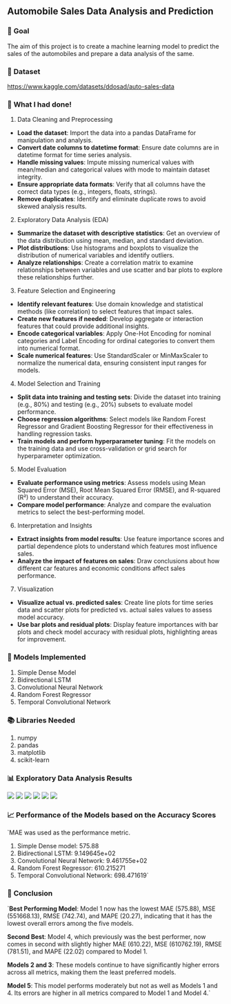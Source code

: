 ## **Automobile Sales Data Analysis and Prediction**

### 🎯 **Goal**

The aim of this project is to create a machine learning model to predict the sales of the automobiles and prepare a data analysis of the same.

### 🧵 **Dataset**

https://www.kaggle.com/datasets/ddosad/auto-sales-data

### 🧮 **What I had done!**

1. Data Cleaning and Preprocessing

- **Load the dataset**: Import the data into a pandas DataFrame for manipulation and analysis.
- **Convert date columns to datetime format**: Ensure date columns are in datetime format for time series analysis.
- **Handle missing values**: Impute missing numerical values with mean/median and categorical values with mode to maintain dataset integrity.
- **Ensure appropriate data formats**: Verify that all columns have the correct data types (e.g., integers, floats, strings).
- **Remove duplicates**: Identify and eliminate duplicate rows to avoid skewed analysis results.

2. Exploratory Data Analysis (EDA)

- **Summarize the dataset with descriptive statistics**: Get an overview of the data distribution using mean, median, and standard deviation.
- **Plot distributions**: Use histograms and boxplots to visualize the distribution of numerical variables and identify outliers.
- **Analyze relationships**: Create a correlation matrix to examine relationships between variables and use scatter and bar plots to explore these relationships further.

3. Feature Selection and Engineering

- **Identify relevant features**: Use domain knowledge and statistical methods (like correlation) to select features that impact sales.
- **Create new features if needed**: Develop aggregate or interaction features that could provide additional insights.
- **Encode categorical variables**: Apply One-Hot Encoding for nominal categories and Label Encoding for ordinal categories to convert them into numerical format.
- **Scale numerical features**: Use StandardScaler or MinMaxScaler to normalize the numerical data, ensuring consistent input ranges for models.

4. Model Selection and Training

- **Split data into training and testing sets**: Divide the dataset into training (e.g., 80%) and testing (e.g., 20%) subsets to evaluate model performance.
- **Choose regression algorithms**: Select models like Random Forest Regressor and Gradient Boosting Regressor for their effectiveness in handling regression tasks.
- **Train models and perform hyperparameter tuning**: Fit the models on the training data and use cross-validation or grid search for hyperparameter optimization.

5. Model Evaluation

- **Evaluate performance using metrics**: Assess models using Mean Squared Error (MSE), Root Mean Squared Error (RMSE), and R-squared (R²) to understand their accuracy.
- **Compare model performance**: Analyze and compare the evaluation metrics to select the best-performing model.

6. Interpretation and Insights

- **Extract insights from model results**: Use feature importance scores and partial dependence plots to understand which features most influence sales.
- **Analyze the impact of features on sales**: Draw conclusions about how different car features and economic conditions affect sales performance.

7. Visualization

- **Visualize actual vs. predicted sales**: Create line plots for time series data and scatter plots for predicted vs. actual sales values to assess model accuracy.
- **Use bar plots and residual plots**: Display feature importances with bar plots and check model accuracy with residual plots, highlighting areas for improvement.

### 🚀 **Models Implemented**

1. Simple Dense Model
2. Bidirectional LSTM
3. Convolutional Neural Network
4. Random Forest Regressor
5. Temporal Convolutional Network

### 📚 **Libraries Needed**

1. numpy
2. pandas
3. matplotlib
4. scikit-learn

### 📊 **Exploratory Data Analysis Results**

<img src = "https://github.com/why-aditi/ML-Crate/blob/main/Automobile%20Sales%20Data%20Analysis%20and%20Prediction/Images/Dealsize_bar.png"/>
<img src = "https://github.com/why-aditi/ML-Crate/blob/main/Automobile%20Sales%20Data%20Analysis%20and%20Prediction/Images/Dealsize_pie.png"/>
<img src = "https://github.com/why-aditi/ML-Crate/blob/main/Automobile%20Sales%20Data%20Analysis%20and%20Prediction/Images/Productline_bar.png"/>
<img src = "https://github.com/why-aditi/ML-Crate/blob/main/Automobile%20Sales%20Data%20Analysis%20and%20Prediction/Images/Productline_pie.png"/>
<img src = "https://github.com/why-aditi/ML-Crate/blob/main/Automobile%20Sales%20Data%20Analysis%20and%20Prediction/Images/Status_bar.png"/>
<img src = "https://github.com/why-aditi/ML-Crate/blob/main/Automobile%20Sales%20Data%20Analysis%20and%20Prediction/Images/Status_pie.png"/>

### 📈 **Performance of the Models based on the Accuracy Scores**

`MAE was used as the performance metric.

1. Simple Dense model: 575.88
2. Bidirectional LSTM: 9.149645e+02
3. Convolutional Neural Network: 9.461755e+02
4. Random Forest Regressor: 610.215271
5. Temporal Convolutional Network: 698.471619`

### 📢 **Conclusion**

`**Best Performing Model**: Model 1 now has the lowest MAE (575.88), MSE (551668.13), RMSE (742.74), and MAPE (20.27), indicating that it has the lowest overall errors among the five models.

**Second Best**: Model 4, which previously was the best performer, now comes in second with slightly higher MAE (610.22), MSE (610762.19), RMSE (781.51), and MAPE (22.02) compared to Model 1.

**Models 2 and 3**: These models continue to have significantly higher errors across all metrics, making them the least preferred models.

**Model 5**: This model performs moderately but not as well as Models 1 and 4. Its errors are higher in all metrics compared to Model 1 and Model 4.`